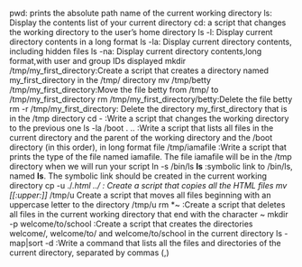 pwd: prints the absolute path name of the current working directory
ls: Display the contents list of your current directory
cd:  a script that changes the working directory to the user’s home directory
ls -l: Display current directory contents in a long format
ls -la: Display current directory contents, including hidden files
ls -na: Display current directory contents,long format,with user and group IDs displayed
mkdir /tmp/my_first_directory:Create a script that creates a directory named my_first_directory in the /tmp/ directory
mv /tmp/betty /tmp/my_first_directory:Move the file betty from /tmp/ to /tmp/my_first_directory
rm /tmp/my_first_directory/betty:Delete the file betty
rm -r /tmp/my_first_directory: Delete the directory my_first_directory that is in the /tmp directory
cd - :Write a script that changes the working directory to the previous one
ls -la /boot . .. :Write a script that lists all files in the current directory and the parent of the working directory and the /boot directory (in this order), in long format
file /tmp/iamafile :Write a script that prints the type of the file named iamafile. The file iamafile will be in the /tmp directory when we will run your script
ln -s /bin/ls __ls__ :symbolic link to /bin/ls, named __ls__. The symbolic link should be created in the current working directory
cp -u ./*.html ../ :  Create a script that copies all the HTML files
mv [[:upper:]]* /tmp/u Create a script that moves all files beginning with an uppercase letter to the directory /tmp/u
rm *~ :Create a script that deletes all files in the current working directory that end with the character ~
mkdir -p welcome/to/school :Create a script that creates the directories welcome/, welcome/to/ and welcome/to/school in the current directory
ls -map|sort -d :Write a command that lists all the files and directories of the current directory, separated by commas (,)
